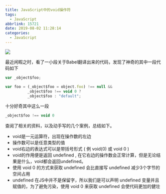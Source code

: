 ```yaml
---
title: JavaScript中的void操作符
tags:
  - JavaScript
abbrlink: 15721
date: 2019-08-02 11:28:14
categories:
  - JavaScript
---
```


![](https://ityuany.oss-cn-hangzhou.aliyuncs.com/blogs/void.jpg?x-oss-process=style/Blogs)

<!-- more -->

最近闲暇之时，看了一小段关于Babel翻译出来的代码，发现了神奇的其中一段代码如下

```JavaScript
var _object$foo;

var foo = (_object$foo = object.foo) !== null &&
          _object$foo !== void 0 ?
          _object$foo : "default";
```

十分好奇其中这么一段
```JavaScript
_object$foo !== void 0
```

查阅了相关的资料，以及动手写的几个案例，总结如下。

- void是一元运算符，出现在操作数的左边
- 操作数可以是任意类型的值
- void右边的表达式可以是带括号形式 ( 例 void(0) 或 void 0 )
- void的作用便是返回 undefined , 在它右边的操作数会正常计算，但是无论结果是什么，void都会返回undefined。
- 使用 void 0 的方式来获取 undefined 会比直接写 undefined 减少3个字节的空间占用
- undefined 在JS中并不是保留字，所以我们是可以声明 undefined 变量并且赋值的，为了避免污染，使用 void 0 来获取 undefined 会使代码更加的健壮
